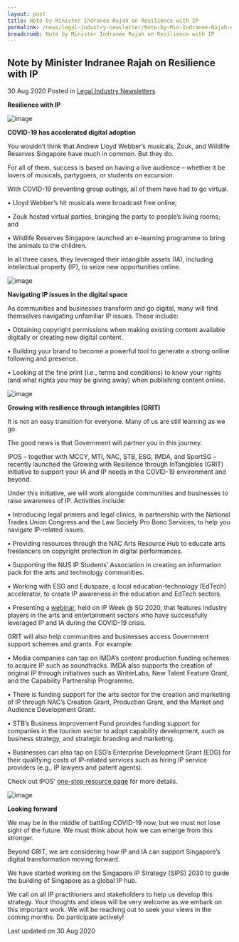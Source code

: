 ```yaml
---
layout: post
title: Note by Minister Indranee Rajah on Resilience with IP
permalink: /news/legal-industry-newsletter/Note-by-Min-Indranee-Rajah-on-Resilience-with-IP/
breadcrumb: Note by Minister Indranee Rajah on Resilience with IP
---
```


<style>
  .image {width: 200px;}
  .image img {max-width: 100%;}
</style>

Note by Minister Indranee Rajah on Resilience with IP
---

30 Aug 2020 Posted in [Legal Industry Newsletters](/news/legal-industry-newsletters/)

**Resilience with IP**

![image](https://github.com/isomerpages/isomerpages-mlaw/blob/staging/images/news/industrynews/2020/08/01/picture1.png?raw=true)

**COVID-19 has accelerated digital adoption**

You wouldn’t think that Andrew Lloyd Webber’s musicals, Zouk, and Wildlife Reserves Singapore have much in common. But they do.

For all of them, success is based on having a live audience – whether it be lovers of musicals, partygoers, or students on excursion. 

With COVID-19 preventing group outings, all of them have had to go virtual. 

•	Lloyd Webber’s hit musicals were broadcast free online; 

•	Zouk hosted virtual parties, bringing the party to people’s living rooms; and

•	Wildlife Reserves Singapore launched an e-learning programme to bring the animals to the children. 

In all three cases, they leveraged their intangible assets (IA), including intellectual property (IP), to seize new opportunities online.  

![image](https://github.com/isomerpages/isomerpages-mlaw/blob/staging/images/news/industrynews/2020/08/01/picture2.png?raw=true)

**Navigating IP issues in the digital space**

As communities and businesses transform and go digital, many will find themselves navigating unfamiliar IP issues. These include:

•	Obtaining copyright permissions when making existing content available digitally or creating new digital content.  

•	Building your brand to become a powerful tool to generate a strong online following and presence.

•	Looking at the fine print (i.e., terms and conditions) to know your rights (and what rights you may be giving away) when publishing content online.  

![image](https://github.com/isomerpages/isomerpages-mlaw/blob/staging/images/news/industrynews/2020/08/01/picture3.png?raw=true)

**Growing with resilience through intangibles (GRIT)**

It is not an easy transition for everyone. Many of us are still learning as we go.

The good news is that Government will partner you in this journey.

IPOS – together with MCCY, MTI, NAC, STB, ESG, IMDA, and SportSG – recently launched the Growing with Resilience through InTangibles (GRIT) initiative to support your IA and IP needs in the COVID-19 environment and beyond. 

Under this initiative, we will work alongside communities and businesses to raise awareness of IP. Activities include:

•	Introducing legal primers and legal clinics, in partnership with the National Trades Union Congress and the Law Society Pro Bono Services, to help you navigate IP-related issues.

•	Providing resources through the NAC Arts Resource Hub to educate arts freelancers on copyright protection in digital performances. 

•	Supporting the NUS IP Students’ Association in creating an information pack for the arts and technology communities.  

•	Working with ESG and Eduspaze, a local education-technology (EdTech) accelerator, to create IP awareness in the education and EdTech sectors.

•	Presenting a [webinar](https://www.ipweek2020.sg/programme/digital-programme/grit-series-ip-in-the-arts-and-entertainment-sectors), held on IP Week @ SG 2020, that features industry players in the arts and entertainment sectors who have successfully leveraged IP and IA during the COVID-19 crisis. 

GRIT will also help communities and businesses access Government support schemes and grants. For example:

•	Media companies can tap on IMDA’s content production funding schemes to acquire IP such as soundtracks. IMDA also supports the creation of original IP through initiatives such as WriterLabs, New Talent Feature Grant, and the Capability Partnership Programme. 

•	There is funding support for the arts sector for the creation and marketing of IP through NAC’s Creation Grant, Production Grant, and the Market and Audience Development Grant.  

•	STB’s Business Improvement Fund provides funding support for companies in the tourism sector to adopt capability development, such as business strategy, and strategic branding and marketing. 

•	Businesses can also tap on ESG’s Enterprise Development Grant (EDG) for their qualifying costs of IP-related services such as hiring IP service providers (e.g., IP lawyers and patent agents).

Check out IPOS’ [one-stop resource page](https://www.ipos.gov.sg/resources/GRIT) for more details.

![image](https://github.com/isomerpages/isomerpages-mlaw/blob/staging/images/news/industrynews/2020/08/01/picture4.jpeg?raw=true)

**Looking forward**

We may be in the middle of battling COVID-19 now, but we must not lose sight of the future. We must think about how we can emerge from this stronger. 

Beyond GRIT, we are considering how IP and IA can support Singapore’s digital transformation moving forward. 

We have started working on the Singapore IP Strategy (SIPS) 2030 to guide the building of Singapore as a global IP hub. 

We call on all IP practitioners and stakeholders to help us develop this strategy. Your thoughts and ideas will be very welcome as we embark on this important work. We will be reaching out to seek your views in the coming months. Do participate actively! 


<p class="right-side-updated">Last updated on 30 Aug 2020</p>

